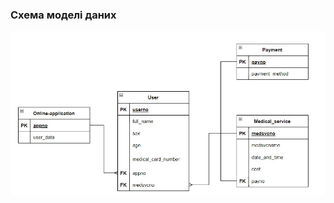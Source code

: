 ### Схема моделі даних
![](https://github.com/oleksandrblazhko/ai-212-gurbin/blob/laboratory-work-5/2-SoftwareDesign/2.3-DataModel/ReID.jpeg?raw=true)
